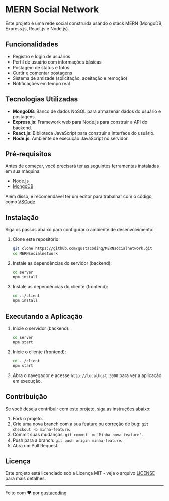 # MERN Social Network

Este projeto é uma rede social construída usando o stack MERN (MongoDB, Express.js, React.js e Node.js).

## Funcionalidades

- Registro e login de usuários
- Perfil de usuário com informações básicas
- Postagem de status e fotos
- Curtir e comentar postagens
- Sistema de amizade (solicitação, aceitação e remoção)
- Notificações em tempo real

## Tecnologias Utilizadas

- **MongoDB**: Banco de dados NoSQL para armazenar dados do usuário e postagens.
- **Express.js**: Framework web para Node.js para construir a API do backend.
- **React.js**: Biblioteca JavaScript para construir a interface do usuário.
- **Node.js**: Ambiente de execução JavaScript no servidor.

## Pré-requisitos

Antes de começar, você precisará ter as seguintes ferramentas instaladas em sua máquina:

- [Node.js](https://nodejs.org/en/)
- [MongoDB](https://www.mongodb.com/try/download/community)

Além disso, é recomendável ter um editor para trabalhar com o código, como [VSCode](https://code.visualstudio.com/).

## Instalação

Siga os passos abaixo para configurar o ambiente de desenvolvimento:

1. Clone este repositório:
    ```sh
    git clone https://github.com/gustacoding/MERNsocialnetwork.git
    cd MERNsocialnetwork
    ```

2. Instale as dependências do servidor (backend):
    ```sh
    cd server
    npm install
    ```

3. Instale as dependências do cliente (frontend):
    ```sh
    cd ../client
    npm install
    ```

## Executando a Aplicação

1. Inicie o servidor (backend):
    ```sh
    cd server
    npm start
    ```

2. Inicie o cliente (frontend):
    ```sh
    cd ../client
    npm start
    ```

3. Abra o navegador e acesse `http://localhost:3000` para ver a aplicação em execução.

## Contribuição

Se você deseja contribuir com este projeto, siga as instruções abaixo:

1. Fork o projeto.
2. Crie uma nova branch com a sua feature ou correção de bug: `git checkout -b minha-feature`.
3. Commit suas mudanças: `git commit -m 'Minha nova feature'`.
4. Push para a branch: `git push origin minha-feature`.
5. Abra um Pull Request.

## Licença

Este projeto está licenciado sob a Licença MIT - veja o arquivo [LICENSE](LICENSE) para mais detalhes.

---

Feito com ❤️ por [gustacoding](https://github.com/gustacoding)
